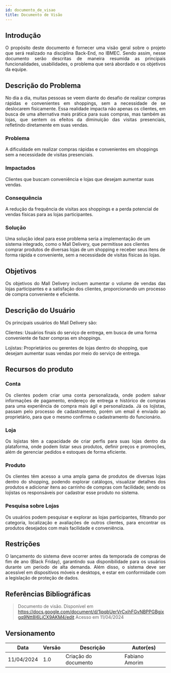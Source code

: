 ```yaml
---
id: documento_de_visao
title: Documento de Visão
---
```

## Introdução

<p align = "justify">
O propósito deste documento é fornecer uma visão geral sobre o projeto que será realizado na disciplina Back-End, no IBMEC. Sendo assim, nesse documento serão descritas de maneira resumida as principais funcionalidades, usabilidades, o problema que será abordado e os objetivos da equipe.
</p>

## Descrição do Problema 

<p align = "justify">
No dia a dia, muitas pessoas se veem diante do desafio de realizar compras rápidas e convenientes em shoppings, sem a necessidade de se deslocarem fisicamente. Essa realidade impacta não apenas os clientes, em busca de uma alternativa mais prática para suas compras, mas também as lojas, que sentem os efeitos da diminuição das visitas presenciais, refletindo diretamente em suas vendas.
</p>

### Problema

A dificuldade em realizar compras rápidas e convenientes em shoppings sem a necessidade de visitas presenciais.

### Impactados

Clientes que buscam conveniência e lojas que desejam aumentar suas vendas.

### Consequência

A redução da frequência de visitas aos shoppings e a perda potencial de vendas físicas para as lojas participantes.

### Solução

Uma solução ideal para esse problema seria a implementação de um sistema integrado, como o Mall Delivery, que permitisse aos clientes comprar produtos de diversas lojas de um shopping e receber seus itens de forma rápida e conveniente, sem a necessidade de visitas físicas às lojas.

## Objetivos

<p align = "justify">
Os objetivos do Mall Delivery incluem aumentar o volume de vendas das lojas participantes e a satisfação dos clientes, proporcionando um processo de compra conveniente e eficiente.
</p>

## Descrição do Usuário 

<p align = "justify">
Os principais usuários do Mall Delivery são:

Clientes: Usuários finais do serviço de entrega, em busca de uma forma conveniente de fazer compras em shoppings.

Lojistas: Proprietários ou gerentes de lojas dentro do shopping, que desejam aumentar suas vendas por meio do serviço de entrega.
</p>

## Recursos do produto

### Conta

<p align = "justify">
Os clientes podem criar uma conta personalizada, onde podem salvar informações de pagamento, endereço de entrega e histórico de compras para uma experiência de compra mais ágil e personalizada. Já os lojistas, passam pelo processo de cadastramento, porém um email é enviado ao proprietário, para que o mesmo confirma o cadastramento do funcionário.
</p>

### Loja

<p align = "justify">
Os lojistas têm a capacidade de criar perfis para suas lojas dentro da plataforma, onde podem listar seus produtos, definir preços e promoções, além de gerenciar pedidos e estoques de forma eficiente.
</p>

### Produto

<p align = "justify">
Os clientes têm acesso a uma ampla gama de produtos de diversas lojas dentro do shopping, podendo explorar catálogos, visualizar detalhes dos produtos e adicionar itens ao carrinho de compras com facilidade; sendo os lojistas os responsáveis por cadastrar esse produto no sistema.
</p>

### Pesquisa sobre Lojas

<p align = "justify">
Os usuários podem pesquisar e explorar as lojas participantes, filtrando por categoria, localização e avaliações de outros clientes, para encontrar os produtos desejados com mais facilidade e conveniência.
</p>

## Restrições

<p align = "justify">
O lançamento do sistema deve ocorrer antes da temporada de compras de fim de ano (Black Friday), garantindo sua disponibilidade para os usuários durante um período de alta demanda. Além disso, o sistema deve ser acessível em dispositivos móveis e desktops, e estar em conformidade com a legislação de proteção de dados.
</p>

## Referências Bibliográficas

> Documento de visão. Disponível em https://docs.google.com/document/d/1ipqbUerVrCxihFGvNBPPGBgjxgq9Ntt8I6LjCX9AKM4/edit Acesso em 11/04/2024


## Versionamento
| Data | Versão | Descrição | Autor(es) |
| -- | -- | -- | -- |
| 11/04/2024 | 1.0 | Criação do documento | Fabiano Amorim | 
